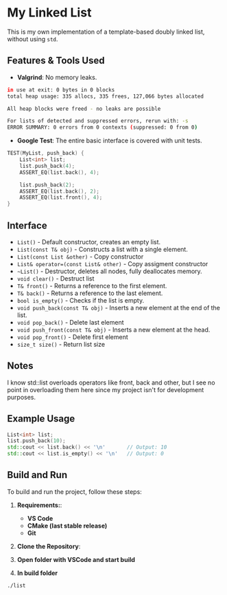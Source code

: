 # My Linked List

This is my own implementation of a template-based doubly linked list, without using `std`.  

## Features & Tools Used

- **Valgrind**: No memory leaks.
```bash
in use at exit: 0 bytes in 0 blocks
total heap usage: 335 allocs, 335 frees, 127,066 bytes allocated

All heap blocks were freed - no leaks are possible

For lists of detected and suppressed errors, rerun with: -s
ERROR SUMMARY: 0 errors from 0 contexts (suppressed: 0 from 0)
```

- **Google Test**: The entire basic interface is covered with unit tests.
```cpp
TEST(MyList, push_back) {
    List<int> list;
    list.push_back(4);
    ASSERT_EQ(list.back(), 4);

    list.push_back(2);
    ASSERT_EQ(list.back(), 2);
    ASSERT_EQ(list.front(), 4);
}
```

## Interface

- `List()`                        - Default constructor, creates an empty list.
- `List(const T& obj)`            - Constructs a list with a single element.
- `List(const List &other)`       - Copy constructor
- `List& operator=(const List& other)` - Copy assigment constructor
- `~List()`                       - Destructor, deletes all nodes, fully deallocates memory.
- `void clear()`                  - Destruct list   
- `T& front()`                    - Returns a reference to the first element.
- `T& back()`                     - Returns a reference to the last element.
- `bool is_empty()`               - Checks if the list is empty.
- `void push_back(const T& obj)`  - Inserts a new element at the end of the list.
- `void pop_back()`               - Delete last element
- `void push_front(const T& obj)` - Inserts a new element at the head.
- `void pop_front()`              - Delete first element
- `size_t size()`                 - Return list size

## Notes  

I know std::list overloads operators like front, back and other,
but I see no point in overloading them here since my project isn't for development purposes.



## Example Usage

```cpp
List<int> list;
list.push_back(10);
std::cout << list.back() << '\n'       // Output: 10
std::cout << list.is_empty() << '\n'   // Output: 0
```
## Build and Run

To build and run the project, follow these steps:

1. **Requirements:**:  
   - **VS Code**  
   - **CMake (last stable release)**  
   - **Git**

2. **Clone the Repository**:

3. **Open folder with VSCode and start build**

4. **In build folder**
```bash
./list
